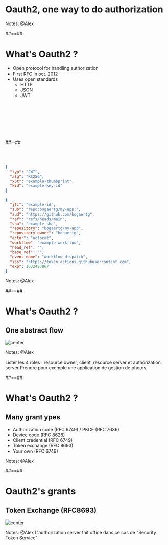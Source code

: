 <!-- .slide: class="transition-bg-green-3" -->
# Oauth2, one way to do authorization

Notes: @Alex

##==##
<!-- .slide: class="two-column"-->

# What's Oauth2 ?

- Open protocol for handling authorization
- First RFC in oct. 2012
- Uses open standards
  - HTTP
  - JSON
  - JWT

<br/><br/>
<br/><br/>
<br/><br/>

##--##

<br/><br/>


<div>

```json
{
  "typ": "JWT",
  "alg": "RS256",
  "x5t": "example-thumbprint",
  "kid": "example-key-id"
}
```
```json
{
  "jti": "example-id",
  "sub": "repo:bogaertg/my-app:",
  "aud": "https://github.com/bogaertg",
  "ref": "refs/heads/main",
  "sha": "example-sha",
  "repository": "bogaertg/my-app",
  "repository_owner": "bogaertg",
  "actor": "octocat",
  "workflow": "example-workflow",
  "head_ref": "",
  "base_ref": "",
  "event_name": "workflow_dispatch",
  "iss": "https://token.actions.githubusercontent.com",
  "exp": 1632493867
}
```

</div>

Notes: @Alex

##==##
<!-- .slide -->
# What's Oauth2 ?
## One abstract flow
![center](./assets/images/abstract_flow.png)

Notes: @Alex

Lister les 4 rôles : resource owner, client, resource server et authorization server
Prendre pour exemple une application de gestion de photos

##==##
<!-- .slide -->
# What's Oauth2 ?
## Many grant ypes

* Authorization code (RFC 6749) / PKCE (RFC 7636)
* Device code (RFC 8628)
* Client credential (RFC 6749)
* Token exchange (RFC 8693)
* Your own (RFC 6749)

Notes: @Alex

##==##
<!-- .slide -->
# Oauth2's grants
## Token Exchange (RFC8693)
![center  ](./assets/images/token_exchange.png)

Notes: @Alex
  L'authorization server fait office dans ce cas de "Security Token Service"
